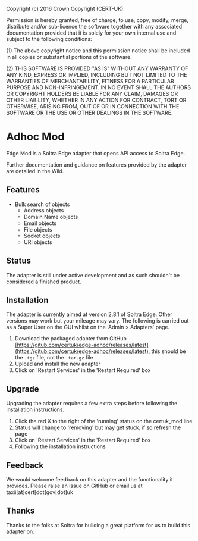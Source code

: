 Copyright (c) 2016 Crown Copyright (CERT-UK)  

Permission is hereby granted, free of charge, to use, copy, modify, merge, distribute and/or sub-licence the software together with any associated documentation provided that it is solely for your own internal use and subject to the following conditions:

(1)   The above copyright notice and this permission notice shall be included in all copies or substantial portions of the software.

(2)   THIS SOFTWARE IS PROVIDED "AS IS" WITHOUT ANY WARRANTY OF ANY KIND, EXPRESS OR IMPLIED, INCLUDING BUT NOT LIMITED TO THE WARRANTIES OF MERCHANTABILITY, FITNESS FOR A PARTICULAR PURPOSE AND NON-INFRINGEMENT. IN NO EVENT SHALL THE AUTHORS OR COPYRIGHT HOLDERS BE LIABLE FOR ANY CLAIM, DAMAGES OR OTHER LIABILITY, WHETHER IN ANY ACTION FOR CONTRACT, TORT OR OTHERWISE, ARISING FROM, OUT OF OR IN CONNECTION WITH THE SOFTWARE OR THE USE OR OTHER DEALINGS IN THE SOFTWARE.


# Adhoc Mod
Edge Mod is a Soltra Edge adapter that opens API access to Soltra Edge.

Further documentation and guidance on features provided by the adapter are detailed in the Wiki.

## Features

- Bulk search of objects
  - Address objects
  - Domain Name objects
  - Email objects
  - File objects
  - Socket objects
  - URI objects

## Status
The adapter is still under active development and as such shouldn't be considered a finished product.

## Installation
The adapter is currently aimed at version 2.8.1 of Soltra Edge. Other versions may work but your mileage may vary. The following is carried out as a Super User on the GUI whilst on the 'Admin > Adapters' page.

1. Download the packaged adapter from GitHub [https://gitub.com/certuk/edge-adhoc/releases/latest](https://gitub.com/certuk/edge-adhoc/releases/latest), this should be the `.tgz` file, not the `.tar.gz` file
2. Upload and install the new adapter
3. Click on 'Restart Services' in the 'Restart Required' box

## Upgrade
Upgrading the adapter requires a few extra steps before following the installation instructions.

1. Click the red X to the right of the 'running' status on the certuk_mod line
2. Status will change to 'removing' but may get stuck, if so refresh the page
4. Click on 'Restart Services' in the 'Restart Required' box
5. Following the installation instructions


## Feedback
We would welcome feedback on this adapter and the functionality it provides. Please raise an issue on GitHub or email us at taxii[at]cert[dot]gov[dot]uk

## Thanks
Thanks to the folks at Soltra for building a great platform for us to build this adapter on.
